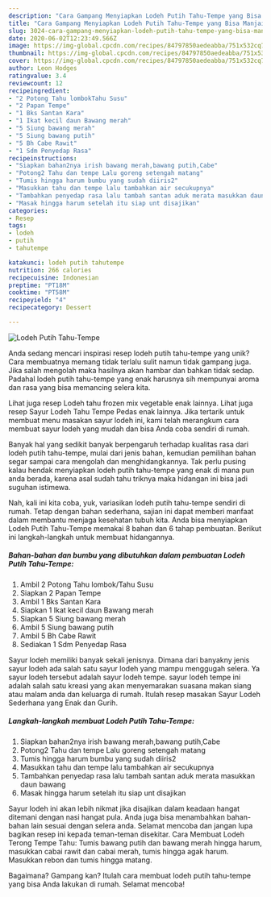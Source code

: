 ```yaml
---
description: "Cara Gampang Menyiapkan Lodeh Putih Tahu-Tempe yang Bisa Manjain Lidah"
title: "Cara Gampang Menyiapkan Lodeh Putih Tahu-Tempe yang Bisa Manjain Lidah"
slug: 3024-cara-gampang-menyiapkan-lodeh-putih-tahu-tempe-yang-bisa-manjain-lidah
date: 2020-06-02T12:23:49.566Z
image: https://img-global.cpcdn.com/recipes/84797850aedeabba/751x532cq70/lodeh-putih-tahu-tempe-foto-resep-utama.jpg
thumbnail: https://img-global.cpcdn.com/recipes/84797850aedeabba/751x532cq70/lodeh-putih-tahu-tempe-foto-resep-utama.jpg
cover: https://img-global.cpcdn.com/recipes/84797850aedeabba/751x532cq70/lodeh-putih-tahu-tempe-foto-resep-utama.jpg
author: Leon Hodges
ratingvalue: 3.4
reviewcount: 12
recipeingredient:
- "2 Potong Tahu lombokTahu Susu"
- "2 Papan Tempe"
- "1 Bks Santan Kara"
- "1 Ikat kecil daun Bawang merah"
- "5 Siung bawang merah"
- "5 Siung bawang putih"
- "5 Bh Cabe Rawit"
- "1 Sdm Penyedap Rasa"
recipeinstructions:
- "Siapkan bahan2nya irish bawang merah,bawang putih,Cabe"
- "Potong2 Tahu dan tempe Lalu goreng setengah matang"
- "Tumis hingga harum bumbu yang sudah diiris2"
- "Masukkan tahu dan tempe lalu tambahkan air secukupnya"
- "Tambahkan penyedap rasa lalu tambah santan aduk merata masukkan daun bawang"
- "Masak hingga harum setelah itu siap unt disajikan"
categories:
- Resep
tags:
- lodeh
- putih
- tahutempe

katakunci: lodeh putih tahutempe 
nutrition: 266 calories
recipecuisine: Indonesian
preptime: "PT18M"
cooktime: "PT58M"
recipeyield: "4"
recipecategory: Dessert

---
```



![Lodeh Putih Tahu-Tempe](https://img-global.cpcdn.com/recipes/84797850aedeabba/751x532cq70/lodeh-putih-tahu-tempe-foto-resep-utama.jpg)

Anda sedang mencari inspirasi resep lodeh putih tahu-tempe yang unik? Cara membuatnya memang tidak terlalu sulit namun tidak gampang juga. Jika salah mengolah maka hasilnya akan hambar dan bahkan tidak sedap. Padahal lodeh putih tahu-tempe yang enak harusnya sih mempunyai aroma dan rasa yang bisa memancing selera kita.

Lihat juga resep Lodeh tahu frozen mix vegetable enak lainnya. Lihat juga resep Sayur Lodeh Tahu Tempe Pedas enak lainnya. Jika tertarik untuk membuat menu masakan sayur lodeh ini, kami telah merangkum cara membuat sayur lodeh yang mudah dan bisa Anda coba sendiri di rumah.

Banyak hal yang sedikit banyak berpengaruh terhadap kualitas rasa dari lodeh putih tahu-tempe, mulai dari jenis bahan, kemudian pemilihan bahan segar sampai cara mengolah dan menghidangkannya. Tak perlu pusing kalau hendak menyiapkan lodeh putih tahu-tempe yang enak di mana pun anda berada, karena asal sudah tahu triknya maka hidangan ini bisa jadi suguhan istimewa.


Nah, kali ini kita coba, yuk, variasikan lodeh putih tahu-tempe sendiri di rumah. Tetap dengan bahan sederhana, sajian ini dapat memberi manfaat dalam membantu menjaga kesehatan tubuh kita. Anda bisa menyiapkan Lodeh Putih Tahu-Tempe memakai 8 bahan dan 6 tahap pembuatan. Berikut ini langkah-langkah untuk membuat hidangannya.

<!--inarticleads1-->

##### Bahan-bahan dan bumbu yang dibutuhkan dalam pembuatan Lodeh Putih Tahu-Tempe:

1. Ambil 2 Potong Tahu lombok/Tahu Susu
1. Siapkan 2 Papan Tempe
1. Ambil 1 Bks Santan Kara
1. Siapkan 1 Ikat kecil daun Bawang merah
1. Siapkan 5 Siung bawang merah
1. Ambil 5 Siung bawang putih
1. Ambil 5 Bh Cabe Rawit
1. Sediakan 1 Sdm Penyedap Rasa


Sayur lodeh memiliki banyak sekali jenisnya. Dimana dari banyakny jenis sayur lodeh ada salah satu sayur lodeh yang mampu menggugah selera. Ya sayur lodeh tersebut adalah sayur lodeh tempe. sayur lodeh tempe ini adalah salah satu kreasi yang akan menyemarakan suasana makan siang atau malam anda dan keluarga di rumah. Itulah resep masakan Sayur Lodeh Sederhana yang Enak dan Gurih. 

<!--inarticleads2-->

##### Langkah-langkah membuat Lodeh Putih Tahu-Tempe:

1. Siapkan bahan2nya irish bawang merah,bawang putih,Cabe
1. Potong2 Tahu dan tempe Lalu goreng setengah matang
1. Tumis hingga harum bumbu yang sudah diiris2
1. Masukkan tahu dan tempe lalu tambahkan air secukupnya
1. Tambahkan penyedap rasa lalu tambah santan aduk merata masukkan daun bawang
1. Masak hingga harum setelah itu siap unt disajikan


Sayur lodeh ini akan lebih nikmat jika disajikan dalam keadaan hangat ditemani dengan nasi hangat pula. Anda juga bisa menambahkan bahan-bahan lain sesuai dengan selera anda. Selamat mencoba dan jangan lupa bagikan resep ini kepada teman-teman disekitar. Cara Membuat Lodeh Terong Tempe Tahu: Tumis bawang putih dan bawang merah hingga harum, masukkan cabai rawit dan cabai merah, tumis hingga agak harum. Masukkan rebon dan tumis hingga matang. 

Bagaimana? Gampang kan? Itulah cara membuat lodeh putih tahu-tempe yang bisa Anda lakukan di rumah. Selamat mencoba!
